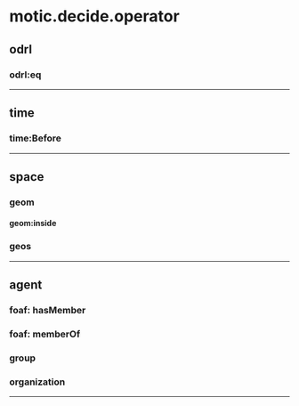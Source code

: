 # motic.decide.operator

## odrl

### odrl:eq

---

## time

### time:Before

---

## space

### geom

#### geom:inside

### geos

---

## agent

### foaf: hasMember

### foaf: memberOf


### group

### organization


---